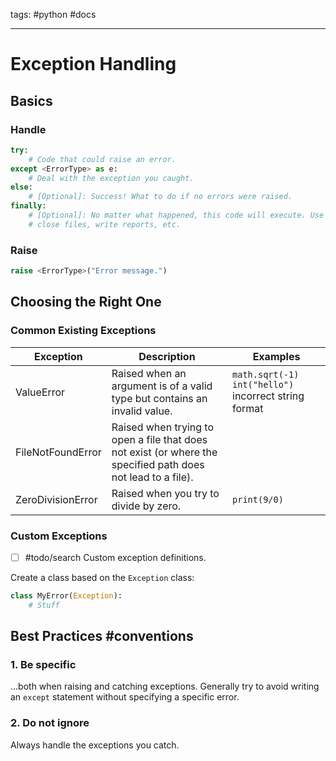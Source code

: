 tags: #python #docs

---

# Exception Handling

## Basics

### Handle

```python
try:
    # Code that could raise an error.
except <ErrorType> as e:
    # Deal with the exception you caught.
else:
    # [Optional]: Success! What to do if no errors were raised.
finally:
    # [Optional]: No matter what happened, this code will execute. Use this to
    # close files, write reports, etc.
```

### Raise

```python
raise <ErrorType>("Error message.")
```

## Choosing the Right One

### Common Existing Exceptions

|Exception|Description|Examples|
|---|---|---|
|ValueError|Raised when an argument is of a valid type but contains an invalid value.|`math.sqrt(-1)`  `int("hello")`  incorrect string format|
|FileNotFoundError|Raised when trying to open a file that does not exist (or where the specified path does not lead to a file).|
|ZeroDivisionError|Raised when you try to divide by zero.|`print(9/0)`|

### Custom Exceptions

- [ ] #todo/search Custom exception definitions.

Create a class based on the `Exception` class:

```python
class MyError(Exception):
    # Stuff
```

## Best Practices #conventions 

### 1. Be specific

...both when raising and catching exceptions. Generally try to avoid writing an `except` statement without specifying a specific error.

### 2. Do not ignore

Always handle the exceptions you catch.

